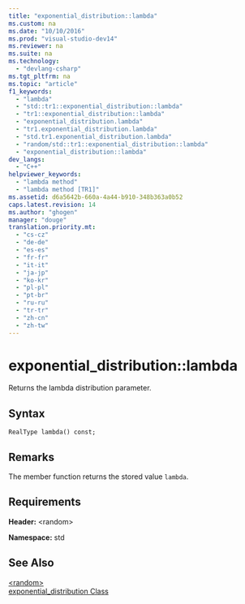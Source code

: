 ```yaml
---
title: "exponential_distribution::lambda"
ms.custom: na
ms.date: "10/10/2016"
ms.prod: "visual-studio-dev14"
ms.reviewer: na
ms.suite: na
ms.technology: 
  - "devlang-csharp"
ms.tgt_pltfrm: na
ms.topic: "article"
f1_keywords: 
  - "lambda"
  - "std::tr1::exponential_distribution::lambda"
  - "tr1::exponential_distribution::lambda"
  - "exponential_distribution.lambda"
  - "tr1.exponential_distribution.lambda"
  - "std.tr1.exponential_distribution.lambda"
  - "random/std::tr1::exponential_distribution::lambda"
  - "exponential_distribution::lambda"
dev_langs: 
  - "C++"
helpviewer_keywords: 
  - "lambda method"
  - "lambda method [TR1]"
ms.assetid: d6a5642b-660a-4a44-b910-348b363a0b52
caps.latest.revision: 14
ms.author: "ghogen"
manager: "douge"
translation.priority.mt: 
  - "cs-cz"
  - "de-de"
  - "es-es"
  - "fr-fr"
  - "it-it"
  - "ja-jp"
  - "ko-kr"
  - "pl-pl"
  - "pt-br"
  - "ru-ru"
  - "tr-tr"
  - "zh-cn"
  - "zh-tw"
---
```

# exponential_distribution::lambda
Returns the lambda distribution parameter.  
  
## Syntax  
  
```  
RealType lambda() const;  
```  
  
## Remarks  
 The member function returns the stored value `lambda`.  
  
## Requirements  
 **Header:** \<random>  
  
 **Namespace:** std  
  
## See Also  
 [\<random>](../Topic/%3Crandom%3E.md)   
 [exponential_distribution Class](../Topic/exponential_distribution%20Class.md)